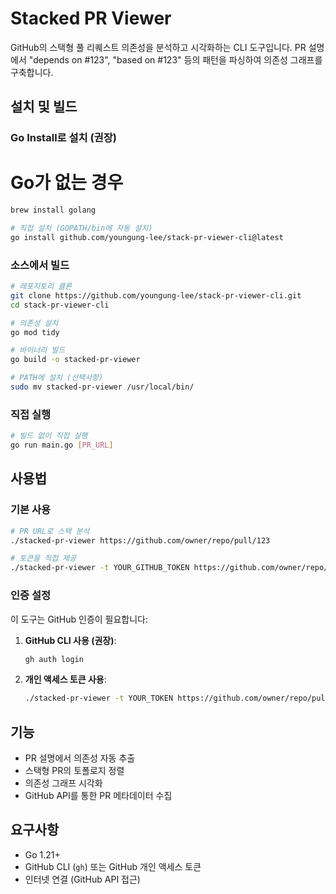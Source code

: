 # Stacked PR Viewer

GitHub의 스택형 풀 리퀘스트 의존성을 분석하고 시각화하는 CLI 도구입니다. PR 설명에서 "depends on #123", "based on #123" 등의 패턴을 파싱하여 의존성 그래프를 구축합니다.

## 설치 및 빌드

### Go Install로 설치 (권장)

# Go가 없는 경우

```bash
brew install golang
```

```bash
# 직접 설치 (GOPATH/bin에 자동 설치)
go install github.com/youngung-lee/stack-pr-viewer-cli@latest
```

### 소스에서 빌드

```bash
# 레포지토리 클론
git clone https://github.com/youngung-lee/stack-pr-viewer-cli.git
cd stack-pr-viewer-cli

# 의존성 설치
go mod tidy

# 바이너리 빌드
go build -o stacked-pr-viewer

# PATH에 설치 (선택사항)
sudo mv stacked-pr-viewer /usr/local/bin/
```

### 직접 실행

```bash
# 빌드 없이 직접 실행
go run main.go [PR_URL]
```

## 사용법

### 기본 사용

```bash
# PR URL로 스택 분석
./stacked-pr-viewer https://github.com/owner/repo/pull/123

# 토큰을 직접 제공
./stacked-pr-viewer -t YOUR_GITHUB_TOKEN https://github.com/owner/repo/pull/123
```

### 인증 설정

이 도구는 GitHub 인증이 필요합니다:

1. **GitHub CLI 사용 (권장)**:

   ```bash
   gh auth login
   ```

2. **개인 액세스 토큰 사용**:
   ```bash
   ./stacked-pr-viewer -t YOUR_TOKEN https://github.com/owner/repo/pull/123
   ```

## 기능

- PR 설명에서 의존성 자동 추출
- 스택형 PR의 토폴로지 정렬
- 의존성 그래프 시각화
- GitHub API를 통한 PR 메타데이터 수집

## 요구사항

- Go 1.21+
- GitHub CLI (`gh`) 또는 GitHub 개인 액세스 토큰
- 인터넷 연결 (GitHub API 접근)
